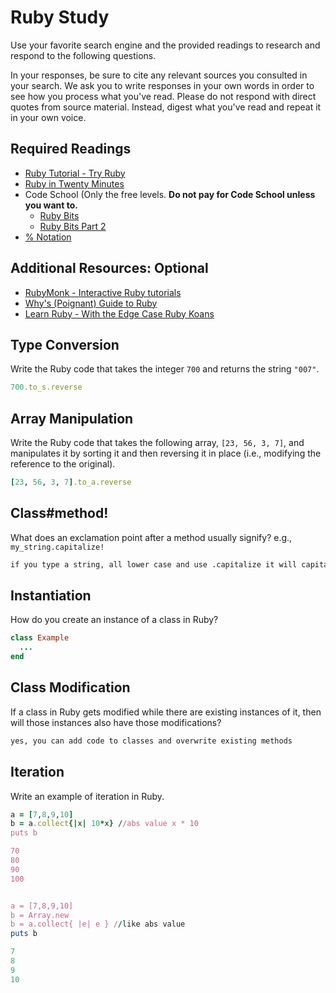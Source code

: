 # Ruby Study

Use your favorite search engine and the provided readings to research and
respond to the following questions.

In your responses, be sure to cite any relevant sources you consulted in your
search. We ask you to write responses in your own words in order to see how you
process what you've read. Please do not respond with direct quotes from source
material. Instead, digest what you've read and repeat it in your own voice.

## Required Readings

-   [Ruby Tutorial - Try Ruby](http://tryruby.org/)
-   [Ruby in Twenty Minutes](https://www.ruby-lang.org/en/documentation/quickstart/)
-   Code School (Only the free levels. **Do not pay for Code School unless you want to.**
    -   [Ruby Bits](https://www.codeschool.com/courses/ruby-bits)
    -   [Ruby Bits Part 2](https://www.codeschool.com/courses/ruby-bits-part-2)
-   [% Notation](https://en.wikibooks.org/wiki/Ruby_Programming/Syntax/Literals#The_.25_Notation)

## Additional Resources: Optional

-   [RubyMonk - Interactive Ruby tutorials](https://rubymonk.com/)
-   [Why's (Poignant) Guide to Ruby](http://poignant.guide/)
-   [Learn Ruby - With the Edge Case Ruby Koans](http://rubykoans.com/)

## Type Conversion

Write the Ruby code that takes the integer `700` and returns the string `"007"`.

```ruby
700.to_s.reverse
```

## Array Manipulation

Write the Ruby code that takes the following array, `[23, 56, 3, 7]`, and
manipulates it by sorting it and then reversing it in place (i.e., modifying the
reference to the original).

```ruby
[23, 56, 3, 7].to_a.reverse
```

## Class#method!

What does an exclamation point after a method usually signify?  e.g.,
`my_string.capitalize!`

```md
if you type a string, all lower case and use .capitalize it will capitalize the first letter
```

## Instantiation
How do you create an instance of a class in Ruby?

```ruby
class Example
  ...
end

```

## Class Modification

If a class in Ruby gets modified while there are existing instances of it, then
will those instances also have those modifications?

```md
yes, you can add code to classes and overwrite existing methods
```

## Iteration

Write an example of iteration in Ruby.

```ruby
a = [7,8,9,10]
b = a.collect{|x| 10*x} //abs value x * 10
puts b

70
80
90
100


a = [7,8,9,10]
b = Array.new
b = a.collect{ |e| e } //like abs value
puts b

7
8
9
10
```
